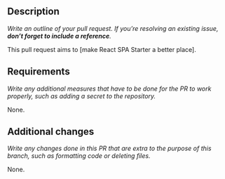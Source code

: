 ## Description

_Write an outline of your pull request._
_If you’re resolving an existing issue, **don’t forget to include a reference**._

This pull request aims to [make React SPA Starter a better place].

## Requirements

_Write any additional measures that have to be done for the PR to work properly,_
_such as adding a secret to the repository._

None.

## Additional changes

_Write any changes done in this PR that are extra to the purpose of this branch,_
_such as formatting code or deleting files._

None.
